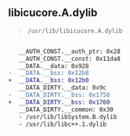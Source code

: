 ## libicucore.A.dylib

> `/usr/lib/libicucore.A.dylib`

```diff

   __AUTH_CONST.__auth_ptr: 0x28
   __AUTH_CONST.__const: 0x11da8
   __DATA.__data: 0x928
-  __DATA.__bss: 0x12b8
+  __DATA.__bss: 0x12b0
   __DATA_DIRTY.__data: 0x9c
-  __DATA_DIRTY.__bss: 0x1758
+  __DATA_DIRTY.__bss: 0x1760
   __DATA_DIRTY.__common: 0x30
   - /usr/lib/libSystem.B.dylib
   - /usr/lib/libc++.1.dylib

```
